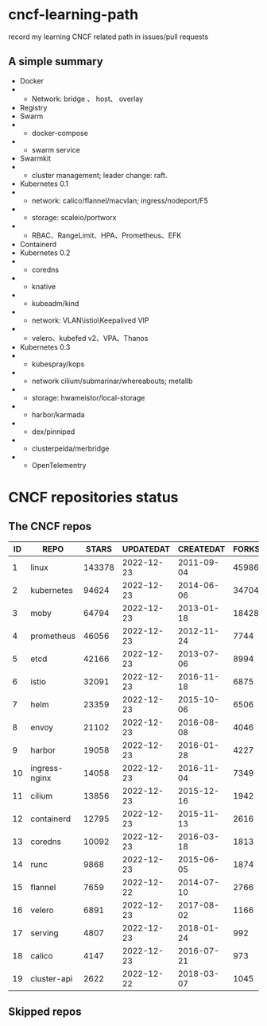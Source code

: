 # cncf-learning-path
record my learning CNCF related path in issues/pull requests

## A simple summary
- Docker
- - Network: bridge 、 host、 overlay
- Registry
- Swarm
- - docker-compose
- - swarm service
- Swarmkit
- - cluster management; leader change: raft.
- Kubernetes 0.1
- - network: calico/flannel/macvlan; ingress/nodeport/F5
- - storage: scaleio/portworx
- - RBAC、RangeLimit、HPA、Prometheus、EFK
- Containerd
- Kubernetes 0.2
- - coredns
- - knative
- - kubeadm/kind
- - network: VLAN\istio\Keepalived VIP
- - velero、kubefed v2、VPA、Thanos
- Kubernetes 0.3
- - kubespray/kops
- - network cilium/submarinar/whereabouts; metallb
- - storage: hwameistor/local-storage
- - harbor/karmada
- - dex/pinniped
- - clusterpeida/merbridge
- - OpenTelementry

# CNCF repositories status
<!--START_SECTION:github_repos-->
## The CNCF repos
| ID |     REPO      | STARS  | UPDATEDAT  | CREATEDAT  | FORKSCOUNT |
|----|---------------|--------|------------|------------|------------|
|  1 | linux         | 143378 | 2022-12-23 | 2011-09-04 |      45986 |
|  2 | kubernetes    |  94624 | 2022-12-23 | 2014-06-06 |      34704 |
|  3 | moby          |  64794 | 2022-12-23 | 2013-01-18 |      18428 |
|  4 | prometheus    |  46056 | 2022-12-23 | 2012-11-24 |       7744 |
|  5 | etcd          |  42166 | 2022-12-23 | 2013-07-06 |       8994 |
|  6 | istio         |  32091 | 2022-12-23 | 2016-11-18 |       6875 |
|  7 | helm          |  23359 | 2022-12-23 | 2015-10-06 |       6506 |
|  8 | envoy         |  21102 | 2022-12-23 | 2016-08-08 |       4046 |
|  9 | harbor        |  19058 | 2022-12-23 | 2016-01-28 |       4227 |
| 10 | ingress-nginx |  14058 | 2022-12-23 | 2016-11-04 |       7349 |
| 11 | cilium        |  13856 | 2022-12-23 | 2015-12-16 |       1942 |
| 12 | containerd    |  12795 | 2022-12-23 | 2015-11-13 |       2616 |
| 13 | coredns       |  10092 | 2022-12-23 | 2016-03-18 |       1813 |
| 14 | runc          |   9868 | 2022-12-23 | 2015-06-05 |       1874 |
| 15 | flannel       |   7659 | 2022-12-22 | 2014-07-10 |       2766 |
| 16 | velero        |   6891 | 2022-12-23 | 2017-08-02 |       1166 |
| 17 | serving       |   4807 | 2022-12-23 | 2018-01-24 |        992 |
| 18 | calico        |   4147 | 2022-12-23 | 2016-07-21 |        973 |
| 19 | cluster-api   |   2622 | 2022-12-22 | 2018-03-07 |       1045 |



## Skipped repos
<!--END_SECTION:github_repos-->
